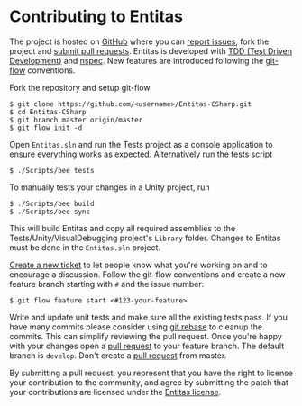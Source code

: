 Contributing to Entitas
=======================

The project is hosted on [GitHub][github-entitas] where you can [report issues][issues], fork the project and [submit pull requests][pulls].
Entitas is developed with [TDD (Test Driven Development)](https://en.wikipedia.org/wiki/Test-driven_development) and [nspec](http://nspec.org). New features are introduced following the [git-flow](https://github.com/nvie/gitflow) conventions.

Fork the repository and setup git-flow

```
$ git clone https://github.com/<username>/Entitas-CSharp.git
$ cd Entitas-CSharp
$ git branch master origin/master
$ git flow init -d
````

Open `Entitas.sln` and run the Tests project as a console application to ensure everything works as expected. Alternatively run the tests script

```
$ ./Scripts/bee tests
```

To manually tests your changes in a Unity project, run
```
$ ./Scripts/bee build
$ ./Scripts/bee sync
```

This will build Entitas and copy all required assemblies to the Tests/Unity/VisualDebugging project's `Library` folder. Changes to Entitas must be done in the `Entitas.sln` project.

[Create a new ticket][issues-new] to let people know what you're working on and to encourage a discussion. Follow the git-flow conventions and create a new feature branch starting with `#` and the issue number:

```
$ git flow feature start <#123-your-feature>
```

Write and update unit tests and make sure all the existing tests pass. If you have many commits please consider using [git rebase](https://git-scm.com/docs/git-rebase) to cleanup the commits. This can simplify reviewing the pull request.
Once you're happy with your changes open a [pull request][pulls] to your feature branch. The default branch is `develop`. Don't create a [pull request][pulls] from master.

By submitting a pull request, you represent that you have the right to license your contribution to the community, and agree by submitting the patch that your contributions are licensed under the [Entitas license][license].

[github-entitas]: https://github.com/sschmid/Entitas-CSharp "sschmid/Entitas-CSharp"
[issues]: https://github.com/sschmid/Entitas-CSharp/issues "Issues"
[pulls]: https://github.com/sschmid/Entitas-CSharp/pulls "Pull Requests"
[issues-new]: https://github.com/sschmid/Entitas-CSharp/issues/new "New issue"
[license]: https://github.com/sschmid/Entitas-CSharp/blob/develop/LICENSE.txt "License"
